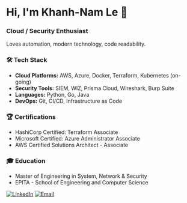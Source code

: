 # Hi, I'm Khanh-Nam Le 👋

### Cloud / Security Enthusiast

Loves automation, modern technology, code readability.

### 🛠 Tech Stack
- **Cloud Platforms:** AWS, Azure, Docker, Terraform, Kubernetes (on-going)
- **Security Tools:** SIEM, WIZ, Prisma Cloud, Wireshark, Burp Suite
- **Languages:** Python, Go, Java
- **DevOps:** Git, CI/CD, Infrastructure as Code

### 🏆 Certifications
- HashiCorp Certified: Terraform Associate
- Microsoft Certified: Azure Administrator Associate
- AWS Certified Solutions Architect - Associate

### 🎓 Education
- Master of Engineering in System, Network & Security
- EPITA - School of Engineering and Computer Science

[![LinkedIn](https://img.shields.io/badge/LinkedIn-0077B5?style=flat&logo=linkedin)](https://linkedin.com/in/khanhnam-le)
[![Email](https://img.shields.io/badge/Email-D14836?style=flat&logo=gmail&logoColor=white)](mailto:khanhnam.le.infosec@gmail.com)
